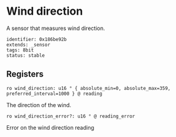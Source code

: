 # Wind direction

A sensor that measures wind direction.

    identifier: 0x186be92b
    extends: _sensor
    tags: 8bit
    status: stable

## Registers

    ro wind_direction: u16 ° { absolute_min=0, absolute_max=359, preferred_interval=1000 } @ reading

The direction of the wind.

    ro wind_direction_error?: u16 ° @ reading_error

Error on the wind direction reading

